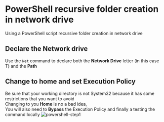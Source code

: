 # PowerShell recursive folder creation in network drive
Using a PowerShell script recursive folder creation in network drive
## Declare the Network drive
Use the `Net` command to declare both the **Network Drive** letter (in this case T) and the **Path**<br>
## Change to home and set Execution Policy
Be sure that your working directory is not System32 because it has some restrictions that you want to avoid<br>
Changing to you **Home** is no a bad idea,<br>
You will also need to **Bypass** the Execution Policy and finally a testing the command locally 
![powershell-step1](https://github.com/danielurra/PowerShell-recursive-folder-creation-in-network-drive/assets/51704179/27abee11-cf87-4c91-9e90-dcddf32a2d73)<br>
